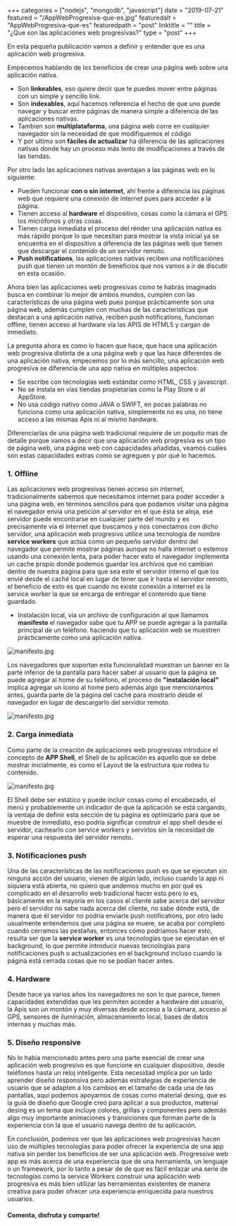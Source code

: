 +++
categories = ["nodejs", "mongodb", "javascript"]
date = "2019-07-21"
featured = "/AppWebProgresiva-que-es.jpg"
featuredalt = "AppWebProgresiva-que-es"
featuredpath = "post"
linktitle = ""
title = "¿Que son las aplicaciones web progresivas?"
type = "post"
+++

En esta pequeña publicación vamos a definir y entender que es una aplicación web progresiva. 

Empecemos hablando de los beneficios de crear una página web sobre una aplicación nativa. 

- Son **linkeables**, eso quiere decir que te puedes mover entre páginas con un simple y sencillo link.
- Son **indexables**, aquí hacemos referencia el hecho de que uno puede navegar y buscar entre páginas de manera simple a diferencia de las aplicaciones nativas.
- Tambien son **multiplataforma**, una página web corre en cualquier navegador sin la necesidad de que modifiquemos el código
- Y por ultimo son **fáciles de actualizar** ha diferencia de las aplicaciones nativas donde hay un proceso más lento de modificaciones a través de las tiendas.

Por otro lado las aplicaciones nativas aventajan a las páginas web en lo siguiente:

- Pueden funcionar **con o sin internet**, ahí frente a diferencia las páginas web que requiere una conexión de internet pues para acceder a la página.
- Tienen acceso al **hardware** el dispositivo, cosas como la cámara el GPS los micrófonos y otras cosas.
- Tienen carga inmediata el proceso del rénder una aplicación nativa es más rápido porque lo que necesitan para mostrar la vista inicial ya se encuentra en el dispositivo a diferencia de las páginas web que tienen que descargar el contenido de un servidor remoto.
- **Push notifications**, las aplicaciones nativas reciben una notificaciónes push que tienen un montón de beneficios que nos vamos a ir de discutir en esta ocasión.

Ahora bien las aplicaciones web progresivas como te habrás imaginado busca en combinar lo mejor de ambos mundos, cumplen con las características de una página web pues porque prácticamente son una página web, además cumplen con muchas de las caracteristicas que destacan a una aplicación nativa, reciben push notifications, funcionan offline, tienen acceso al hardware vía las APIS de HTML5 y cargan de inmediato.

La pregunta ahora es como lo hacen que hace, que hace una aplicación web progresiva distinta de a una página web y que las hace diferentes de una aplicación nativa, empecemos por lo más sencillo, una aplicación web progresiva se diferencia de una app nativa en múltiples aspectos:

- Se escribe con tecnologías web estándar como HTML, CSS y javascript.
- No se instala en vías tiendas propietarias como la Play Store o al AppStore.
- No usa código nativo como JAVA o SWIFT, en pocas palabras no funciona como una aplicación nativa, simplemente no es una, no tiene acceso a las mismas Apis ni al mismo hardware.

Diferenciarlas de una página web tradicional requiere de un poquito mas de detalle porque vamos a decir que una aplicación web progresiva es un tipo de página web, una página web con capacidades añadidas, veamos cuáles son estas capacidades extras como se agreguen y por qué lo hacemos.

### 1. Offline

Las aplicaciones web progresivas tienen acceso sin internet, tradicionalmente sabemos que necesitamos internet para poder acceder a una página web, en términos sencillos para que podamos visitar una página el navegador envía una petición al servidor en el que ésta se aloja, ese servidor puede encontrarse en cualquier parte del mundo y es precisamente vía el internet que buscamos y nos conectamos con dicho servidor, una aplicación web progresivo utilice una tecnología de nombre **service workers** que actúa como un pequeño servidor dentro del navegador que permite mostrar páginas aunque no halla internet o estemos usando una conexión lenta, para poder hacer esto el navegador implementa un cache propio donde podemos guardar los archivos que no cambian dentro de nuestra página para que sea este el servidor interno el que los envié desde el caché local en lugar de tener que ir hasta el servidor remoto, el beneficio de esto es que cuando no existe conexión a internet es la service worker la que se encarga de entregar el contenido que tiene guardado.
- Instalación local, vía un archivo de configuración al que llamamos **manifesto** el navegador sabe que tu APP se puede agregar a la pantalla principal de un teléfono. haciendo que tu aplicación web se muestren prácticamente como una aplicación nativa.

 ![manifesto.jpg](/images/PWA-que-es/manifesto.JPG)

 Los navegadores que soportan esta funcionalidad muestran un banner en la parte inferior de la pantalla para hacer saber al usuario que la página se puede agregar al home de su teléfono, el proceso de **"instalación local"** implica agregar un icono al home pero además algo que mencionamos antes, guarda parte de la página del caché para mostrarlo desde el navegador en lugar de descargarlo del servidor remoto. 

 ![manifesto.jpg](/images/PWA-que-es/home.JPG)

### 2. Carga inmediata
Como parte de la creación de aplicaciones web progresivas introduce el concepto de **APP Shell**, el Shell de tu aplicación es aquello que se debe mostrar inicialmente, es como el Layout de la estructura que rodea tu contenido.

 ![manifesto.jpg](/images/PWA-que-es/app-shell.JPG)

El Shell debe ser estático y puede incluir cosas como el encabezado, el menú y probablemente un indicador de que la aplicación se está cargando, la ventaja de definir esta sección de tu página es optimizarlo para que se muestre de inmediato, eso podría significar construir el app shell desde el servidor, cachearlo con service workers y servirlos sin la necesidad de esperar una respuesta del servidor remoto.
 
### 3. Notificaciones push
Una de las características de las notificaciones push es que se ejecutan sin ninguna acción del usuario, vienen de algún lado, incluso cuando la app ni siquiera está abierta, no quiero que andemos mucho en por qué es complicado en el desarrollo web tradicional hacer esto pero lo es, básicamente en la mayoría en los casos el cliente sabe acerca del servidor pero el servidor no sabe nada acerca del cliente, no sabe dónde está, de manera que él servidor no podría enviarle push notifications, por otro lado usualmente entendemos que una página se muere, se acaba por completo cuando cerramos las pestañas, entonces cómo podríamos hacer esto, resulta ser que la **service worker** es una tecnologías que se ejecutan en el background, lo que permite introducir nuevas tecnologías para notificaciones push o actualizaciones en el background incluso cuando la página está cerrada cosas que no se podían hacer antes.

### 4. Hardware
Desde hace ya varios años los navegadores no son lo que parece, tienen capacidades extendidas que les permiten acceder a hardware del usuario, la Apis son un montón y muy diversas desde acceso a la cámara, acceso al GPS, sensores de iluminación, almacenamiento local, bases de datos internas y muchas más.


### 5. Diseño responsive
No lo había mencionado antes pero una parte esencial de crear una aplicación web progresivo es que funcione en cualquier dispositivo, desde teléfonos hasta un reloj inteligente. 
Esta necesidad implica por un lado aprender diseño responsiva pero además estrategias de experiencia de usuario que se adapten a los cambios en el tamaño de cada una de las pantallas, aquí podemos apoyarnos de cosas como material desing, que es la guía de diseño que Google creó para aplicar a sus productos, material desing es un tema que incluye colores, grillas y componentes pero además algo muy importante animaciones y transiciones que forman parte de la experiencia con la que el usuario navega dentro de tu aplicación.


En conclusión, podemos ver que las aplicaciones web progresivas hacen uso de múltiples tecnologías para poder ofrecer la experiencia de una app nativa sin perder los beneficios de ser una aplicación web.
Progressive web app es más acerca de una experiencia que de una herramienta, un lenguaje o un framework, por lo tanto a pesar de de que es fácil enlazar una serie de tecnologías como la service Workers construir una aplicación web progresiva es más bien utilizar las herramientas existentes de manera creativa para poder ofrecer una experiencia enriquecida para nuestros usuarios.

#### Comenta, disfruta y comparte! 
